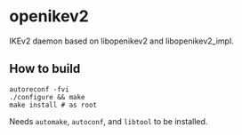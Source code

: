 # openikev2
IKEv2 daemon based on libopenikev2 and libopenikev2_impl.

## How to build
```
autoreconf -fvi
./configure && make
make install # as root
```
Needs `automake`, `autoconf`, and `libtool` to be installed.

